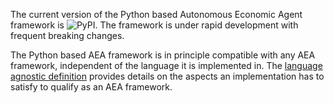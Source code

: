 The current version of the Python based Autonomous Economic Agent framework is ![PyPI](https://img.shields.io/pypi/v/aea). The framework is under rapid development with frequent breaking changes.

<!-- To check which version you have installed locally, run

``` bash
aea --version
``` -->

The Python based AEA framework is in principle compatible with any AEA framework, independent of the language it is implemented in. The <a href="../language-agnostic-definition/">language agnostic definition</a> provides details on the aspects an implementation has to satisfy to qualify as an AEA framework.
